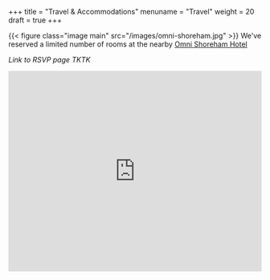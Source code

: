 +++
title = "Travel & Accommodations"
menuname = "Travel"
weight = 20
draft = true
+++

{{< figure class="image main" src="/images/omni-shoreham.jpg" >}}
We've reserved a limited number of rooms at the nearby [Omni Shoreham Hotel](https://www.omnihotels.com/hotels/washington-dc-shoreham)

_Link to RSVP page TKTK_

<iframe
  width="100%"
  height="400px"
  frameborder="0" style="border:0"
  src="https://www.google.com/maps/embed/v1/place?key=AIzaSyBuaQelJ4lKBTzKe7pi9dIlUvbIyjuMy9I&q=Omni+Shoreham+Hotel,+DC" allowfullscreen>
</iframe>

